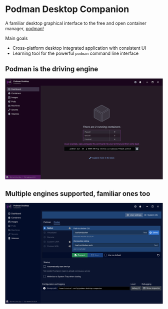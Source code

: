 # Podman Desktop Companion

A familiar desktop graphical interface to the free and open container manager, [podman!](https://podman.io/)

Main goals

* Cross-platform desktop integrated application with consistent UI
* Learning tool for the powerful `podman` command line interface

## Podman is the driving engine

![Podman Desktop Companion Dashboard](docs/img/001-Dashboard.png?raw=true)

## Multiple engines supported, familiar ones too

![Engine Settings Screen](docs/img/DockerSettings.png?raw=true)
